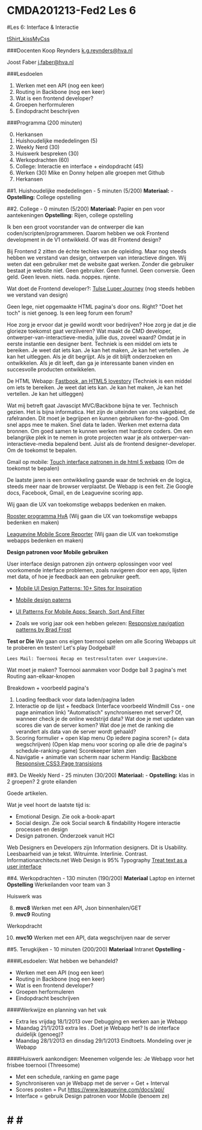 CMDA201213-Fed2 Les 6
=====================

#Les 6: Interface & Interactie

[tShirt_kissMyCss](http://www.neatoshop.com/product/Kiss-My-CSS)


###Docenten
Koop Reynders k.g.reynders@hva.nl 

Joost Faber j.faber@hva.nl

###Lesdoelen
1. Werken met een API (nog een keer)
2. Routing in Backbone (nog een keer)
3. Wat is een frontend developer?
4. Groepen herformuleren
5. Eindopdracht beschrijven


###Programma (200 minuten)

0. Herkansen
1. Huishoudelijke mededelingen (5) 
2. Weekly Nerd (30) 
3. Huiswerk bespreken (30)
4. Werkopdrachten (60)
5. College: Interactie en interface + eindopdracht (45)
6. Werken (30)
	Mike en Donny helpen alle groepen met Github 
7. Herkansen


##1. Huishoudelijke mededelingen - 5 minuten (5/200)
**Materiaal:** - 
**Opstelling:** College opstelling


##2. College - 0 minuten (5/200)
**Materiaal:** Papier en pen voor aantekeningen
**Opstelling:** Rijen, college opstelling


Ik ben een groot voorstander van de ontwerper die kan coden/scripten/programmeren. 
Daarom hebben we ook Frontend development in de V1 ontwikkeld. Of was dit Frontend design?

Bij Frontend 2 zitten de échte techies van de opleiding. Maar nog steeds hebben we verstand van design, ontwerpen van interactieve dingen. 
Wij weten dat een gebruiker met de website gaat werken. Zonder die gebruiker bestaat je website niet. Geen gebruiker. Geen funnel. Geen conversie. Geen geld. Geen leven. niets. nada. noppes. njente. 

Wat doet de Frontend developer?: [Tulse Luper Journey](http://www.tulseluperjourney.com/) (nog steeds hebben we verstand van design)

Geen lege, niet opgemaakte HTML pagina's door ons. Right? 
"Doet het toch" is niet genoeg.
Is een leeg forum een forum?

Hoe zorg je ervoor dat je gewild wordt voor bedrijven? Hoe zorg je dat je die glorieze toekomst gaat verzilveren? Wat maakt de CMD developer, ontwerper-van-interactieve-media, jullie dus, zoveel waard? Omdat je in eerste instantie een designer bent. Techniek is een middel om iets te bereiken. Je weet dat iets kan. Je kan het maken, Je kan het vertellen. Je kan het uitleggen.
Als je dit begrijpt. Als je dit blijft onderzoeken en ontwikkelen. Als je dit leeft, dan ga je interessante banen vinden en succesvolle producten ontwikkelen.
	
De HTML Webapp: [Fastbook, an HTML5 lovestory](http://www.sencha.com/blog/the-making-of-fastbook-an-html5-love-story) (Techniek is een middel om iets te bereiken. Je weet dat iets kan. Je kan het maken, Je kan het vertellen. Je kan het uitleggen)


Wat mij betreft gaat Javascipt MVC/Backbone bijna te ver. Technisch gezien. Het is bijna informatica. Het zijn de uiteinden van ons vakgebied, de rafelranden. Dit moet je begrijpen en kunnen gebruiken for-the-good. 
Om snel apps mee te maken. Snel data te laden. Werken met externa data bronnen. Om goed samen te kunnen werken met hardcore coders. Om een belangrijke plek in te nemen in grote projecten waar je als ontwerper-van-interactieve-media bepalend bent. Juist als de frontend designer-developer. Om de toekomst te bepalen.

Gmail op mobile: 
[Touch interface patronen in de html 5 webapp](https://mail.google.com) (Om de toekomst te bepalen)


De laatste jaren is een ontwikkeling gaande waar de techniek en de logica, steeds meer naar de browser verplaatst. De Webapp is een feit. Zie Google docs, Facebook, Gmail, en de Leaguevine scoring app.

Wij gaan die UX van toekomstige webapps bedenken en maken. 

[Rooster programma HvA](https://mytimetable.hva.nl) (Wij gaan die UX van toekomstige webapps bedenken en maken)

[Leaguevine Mobile Score Reporter](https://m.leaguevine.com/) (Wij gaan die UX van toekomstige webapps bedenken en maken)




**Design patronen voor Mobile gebruiken**

User interface design patronen zijn ontwerp oplossingen voor veel voorkomende interface problemen, zoals navigeren door een app, lijsten met data, of hoe je feedback aan een gebruiker geeft.

- [Mobile UI Design Patterns: 10+ Sites for Inspiration](http://sixrevisions.com/user-interface/mobile-ui-design-patterns-inspiration/)

- [Mobile design paterns](http://www.uxbooth.com/articles/mobile-design-patters/)

- [UI Patterns For Mobile Apps: Search, Sort And Filter](http://uxdesign.smashingmagazine.com/2012/04/10/ui-patterns-for-mobile-apps-search-sort-filter/)

- Zoals we vorig jaar ook een hebben gelezen: [Responsive navigation patterns by Brad Frost](http://bradfrostweb.com/blog/web/responsive-nav-patterns/)



**Test or Die**
We gaan ons eigen toernooi spelen om alle Scoring Webapps uit te proberen en testen! Let's play Dodgeball!


	Lees Mail: Toernooi Recap en testresultaten over Leaguevine.


Wat moet je maken?
Toernooi aanmaken voor Dodge ball
3 pagina's met Routing aan-elkaar-knopen

Breakdown + voorbeeld pagina's





1. Loading feedback voor data laden/pagina laden
2. Interactie op de lijst + feedback (Interface voorbeeld Windmill Css - one page animation link)
"Automatisch" synchroniseren met server? 
Of, wanneer check je de online wedstrijd data? 
Wat doe je met updaten van scores die van de server komen? 
Wat doe je met de ranking die verandert als data van de server wordt gehaald? 
3. Scoring formulier + open klap menu 
Op iedere pagina scoren? (= data wegschrijven)
(Open klap menu voor scoring op alle drie de pagina's schedule-ranking-game)
Scorekeeper laten zien
4. Navigatie + animatie van scherm naar scherm
Handig: [Backbone Responsive CSS3 Page transisions](http://projects.andrewgriffithsonline.com/#backbone-responsive-CSS3-page-transitions)








##3. De Weekly Nerd - 25 minuten (30/200)
**Materiaal:** -
**Opstelling:** klas in 2 groepen? 2 grote eilanden


Goede artikelen.

Wat je veel hoort de laatste tijd is:

- Emotional Design. Zie ook a-book-apart 
- Social design. Zie ook Social search & findability
	Hogere interactie processen en design
- Design patronen. Onderzoek vanuit HCI


Web Designers en Developers zijn Information designers. Dit is Usability. Leesbaarheid van je tekst. Witruimte. Interlinie. Contrast. Informationarchitects.net Web Design is 95% Typography [Treat text as a user interface](http://informationarchitects.net/blog/the-web-is-all-about-typography-period/)





##4. Werkopdrachten - 130 minuten (190/200)
**Materiaal** Laptop en internet
**Opstelling** Werkeilanden voor team van 3

Huiswerk was

 8. **mvc8** Werken met een API, Json binnenhalen/GET
 9. **mvc9** Routing

Werkopdracht 

 10. **mvc10** Werken met een API, data wegschrijven naar de server



##5. Terugkijken - 10 minuten (200/200)
**Materiaal** Intranet
**Opstelling** - 

####Lesdoelen: Wat hebben we behandeld? 

- Werken met een API (nog een keer)
- Routing in Backbone (nog een keer)
- Wat is een frontend developer?
- Groepen herformuleren
- Eindopdracht beschrijven


####Werkwijze en planning van het vak

- Extra les vrijdag 18/1/2013 over Debugging en werken aan je Webapp
- Maandag 21/1/2013 extra les . Doet je Webapp het? Is de interface duidelijk (genoeg)?
- Maandag 28/1/2013 en dinsdag 29/1/2013 Eindtoets. Mondeling over je Webapp



####Huiswerk aankondigen:
Meenemen volgende les: Je Webapp voor het frisbee toernooi (Threesome)

- Met een schedule, ranking en game page
- Synchroniseren van je Webapp met de server = Get + Interval
- Scores posten = Put https://www.leaguevine.com/docs/api/
- Interface = gebruik Design patronen voor Mobile (benoem ze)
# # # # 





